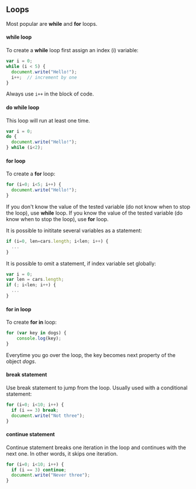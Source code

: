 ## Loops
Most popular are **while** and **for** loops. 

#### while loop
To create a **while** loop first assign an index (i) variable:
```javascript
var i = 0;
while (i < 5) {
  document.write("Hello!");
  i++;  // increment by one
}
```
Always use ```i++``` in the block of code.

#### do while loop
This loop will run at least one time.
```javascript
var i = 0;
do {
  document.write("Hello!");
} while (i<2);
```

#### for loop
To create a **for** loop:
```javascript
for (i=0; i<5; i++) {
  document.write("Hello!");
}
```
If you don't know the value of the tested variable (do not know when to stop the loop), use **while** loop. If you know the value of the tested variable (do know when to stop the loop), use **for** loop.

It is possible to inititate several variables as a statement:
```javascript
if (i=0, len=cars.length; i<len; i++) {
  ...
}
```
It is possible to omit a statement, if index variable set globally:
```javascript
var i = 0;
var len = cars.length;
if (; i<len; i++) {
  ...
}
```

#### for in loop
To create **for in** loop:
```javascript
for (var key in dogs) {
    console.log(key);
}
```
Everytime you go over the loop, the key becomes next property of the object *dogs*.

#### break statement
Use break statement to jump from the loop. Usually used with a conditional statement:
```javascript
for (i=0; i<10; i++) {
  if (i == 3) break;
  document.write("Not three");
}
```

#### continue statement
Continue statement breaks one iteration in the loop and continues with the next one. In other words, it skips one iteration.
```javascript
for (i=0; i<10; i++) {
  if (i == 3) continue;
  document.write("Never three");
}
```
